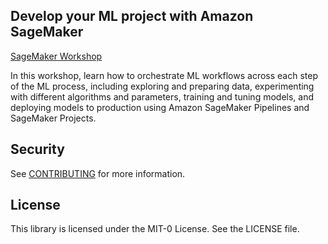 ## Develop your ML project with Amazon SageMaker

[SageMaker Workshop](https://catalog.us-east-1.prod.workshops.aws/workshops/7acdc7d8-0ac0-44de-bd9b-e3407147a59c/en-US)

In this workshop, learn how to orchestrate ML workflows across each step of the ML process, including exploring and preparing data, experimenting with different algorithms and parameters, training and tuning models, and deploying models to production using Amazon SageMaker Pipelines and SageMaker Projects.

## Security

See [CONTRIBUTING](CONTRIBUTING.md#security-issue-notifications) for more information.

## License

This library is licensed under the MIT-0 License. See the LICENSE file.

